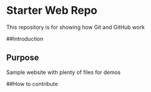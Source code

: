 # Starter Web Repo

This repository is for showing how Git and GitHub work

##Introduction


## Purpose

Sample website with plenty of files for demos

##How to contribute